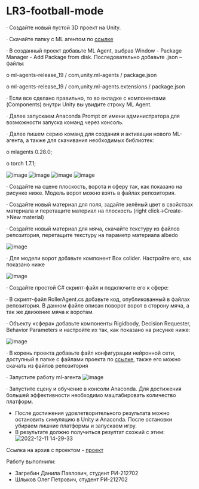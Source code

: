 # LR3-football-mode
·	Создайте новый пустой 3D проект на Unity.

·	Скачайте папку с ML агентом по [ссылке](https://disk.yandex.ru/d/mIw-B-VaHllwdg)

·	В созданный проект добавьте ML Agent, выбрав Window - Package Manager - Add Package from disk. Последовательно добавьте .json – файлы:

o	ml-agents-release_19 / com,unity.ml-agents / package.json

o	ml-agents-release_19 / com,unity.ml-agents.extensions / package.json

·	Если все сделано правильно, то во вкладке с компонентами (Components) внутри Unity вы увидите строку ML Agent.

·	Далее запускаем Anaconda Prompt от имени администратора для возможности запуска команд через консоль.

·	Далее пишем серию команд для создания и активации нового ML-агента, а также для скачивания необходимых библиотек:

o	mlagents 0.28.0;

o	torch 1.7.1;

![image](https://user-images.githubusercontent.com/114522298/207288815-7502d2ba-2283-4ebf-a88f-cde84cdf5fe0.png)
![image](https://user-images.githubusercontent.com/114522298/207288844-925ce2e8-3a3f-4e0c-8ae7-5aba5bb980a7.png)
![image](https://user-images.githubusercontent.com/114522298/207288874-7e424ae1-569d-4267-a531-0604da4d8ea8.png)
![image](https://user-images.githubusercontent.com/114522298/207288900-e9ceaec6-cc18-49ed-bf1a-89a4bbb8a92d.png)



·	Создайте на сцене плоскость, ворота и сферу так, как показано на рисунке ниже. Модель ворот можно взять в файлах репозитория. 

· Создайте новый материал для поля, задайте зелёный цвет в свойствах материала и перетащите материал на плоскость (right click->Create->New material)

· Создайте новый материал для мяча, скачайте текстуру из файлов репозитория, перетащите текстуру на параметр материала albedo 


![image](https://user-images.githubusercontent.com/114522298/207294963-67373f99-e1f0-4732-9b67-25fc61aea3ef.png)

· Для модели ворот добавьте компонент Box colider. Настройте его, как показано ниже

![image](https://user-images.githubusercontent.com/114522298/207304844-b13e1dbb-5b1a-408f-b635-575d58c47023.png)


·	Создайте простой C# скрипт-файл и подключите его к сфере:

·	В скрипт-файл RollerAgent.cs добавьте код, опубликованный в файлах репозитория. В данном файле описан поворот ворот в сторону мяча, а так же движение мяча к воротам.

·	Объекту «сфера» добавьте компоненты Rigidbody, Decision Requester, Behavior Parameters и настройте их так, как показано на рисунке ниже:

 ![image](https://user-images.githubusercontent.com/114522298/207300335-eed85997-9872-4c03-af05-9ff08db0de15.png)
 
·	В корень проекта добавьте файл конфигурации нейронной сети, доступный в папке с файлами проекта по [ссылке](https://disk.yandex.ru/d/n-vSx2vhvvrA6A), также его можно скачать из файлов репозитория
  
·	Запустите работу ml-агента
![image](https://user-images.githubusercontent.com/114522298/207301809-f3b339cc-681a-481a-ac25-b9d5bb72d3a0.png)

·	Запустите сцену и обучение в консоли Anaconda. Для достижения большей эффективности необходимо маштабировать количество платформ.
  - После достижения удовлетворительного результата можно остановить симуляцию в Unity и Anaconda. После остановки убираем лишние платформы и запускаем игру.
  - В результате должно получиться резултат схожий с этим:
![2022-12-11 14-29-33](https://user-images.githubusercontent.com/114522298/207304062-1c471311-ea78-4ce6-9780-ec337e400acd.gif)

Ссылка на архив с проектом - [проект](https://disk.yandex.ru/d/MfghtR0mQBDS8w)

Работу выполнили:
  - Загребин Данила Павлович, студент РИ-212702
  - Шлыков Олег Петрович, студент РИ-212702
